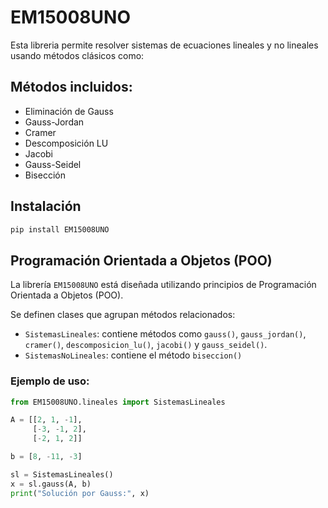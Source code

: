 # EM15008UNO

Esta libreria permite resolver sistemas de ecuaciones lineales y no lineales usando métodos clásicos como:

## Métodos incluidos:
- Eliminación de Gauss
- Gauss-Jordan
- Cramer
- Descomposición LU
- Jacobi
- Gauss-Seidel
- Bisección

## Instalación
```bash
pip install EM15008UNO
```
## Programación Orientada a Objetos (POO)

La librería `EM15008UNO` está diseñada utilizando principios de Programación Orientada a Objetos (POO). 

Se definen clases que agrupan métodos relacionados:

- `SistemasLineales`: contiene métodos como `gauss()`, `gauss_jordan()`, `cramer()`, `descomposicion_lu()`, `jacobi()` y `gauss_seidel()`.
- `SistemasNoLineales`: contiene el método `biseccion()`

### Ejemplo de uso:

```python
from EM15008UNO.lineales import SistemasLineales

A = [[2, 1, -1],
     [-3, -1, 2],
     [-2, 1, 2]]

b = [8, -11, -3]

sl = SistemasLineales()
x = sl.gauss(A, b)
print("Solución por Gauss:", x)

